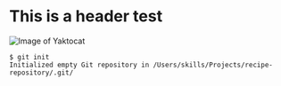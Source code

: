 # This is a header test
![Image of Yaktocat](https://octodex.github.com/images/yaktocat.png)
```
$ git init
Initialized empty Git repository in /Users/skills/Projects/recipe-repository/.git/
```
